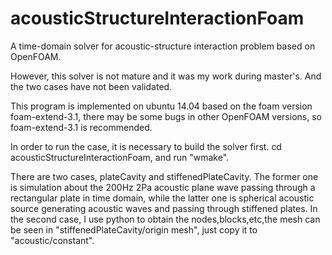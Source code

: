 # acousticStructureInteractionFoam
A time-domain solver for acoustic-structure interaction problem based on OpenFOAM.

However, this solver is not mature and it was my work during master's. And the two cases have not been validated. 

This program is implemented on ubuntu 14.04 based on the foam version foam-extend-3.1, there may be some bugs in other OpenFOAM versions, so foam-extend-3.1 is recommended.

In order to run the case, it is necessary to  build the solver first. cd acousticStructureInteractionFoam, and run "wmake".

There are two cases, plateCavity and stiffenedPlateCavity. The former one is simulation about the 200Hz 2Pa acoustic plane wave passing through a rectangular plate in time domain, while the latter one is spherical acoustic source generating acoustic waves and passing through stiffened plates. In the second case, I use python to obtain the nodes,blocks,etc,the mesh can be seen in "stiffenedPlateCavity/origin mesh", just copy it to "acoustic/constant".

